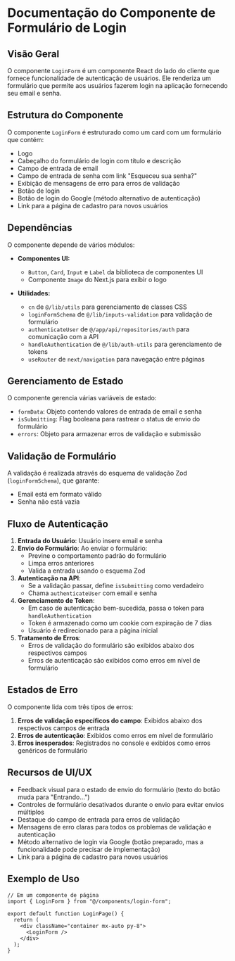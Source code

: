 # Documentação do Componente de Formulário de Login

## Visão Geral

O componente `LoginForm` é um componente React do lado do cliente que fornece funcionalidade de autenticação de usuários. Ele renderiza um formulário que permite aos usuários fazerem login na aplicação fornecendo seu email e senha.

## Estrutura do Componente

O componente `LoginForm` é estruturado como um card com um formulário que contém:

- Logo
- Cabeçalho do formulário de login com título e descrição
- Campo de entrada de email
- Campo de entrada de senha com link "Esqueceu sua senha?"
- Exibição de mensagens de erro para erros de validação
- Botão de login
- Botão de login do Google (método alternativo de autenticação)
- Link para a página de cadastro para novos usuários

## Dependências

O componente depende de vários módulos:

- **Componentes UI:**

  - `Button`, `Card`, `Input` e `Label` da biblioteca de componentes UI
  - Componente `Image` do Next.js para exibir o logo

- **Utilidades:**
  - `cn` de `@/lib/utils` para gerenciamento de classes CSS
  - `loginFormSchema` de `@/lib/inputs-validation` para validação de formulário
  - `authenticateUser` de `@/app/api/repositories/auth` para comunicação com a API
  - `handleAuthentication` de `@/lib/auth-utils` para gerenciamento de tokens
  - `useRouter` de `next/navigation` para navegação entre páginas

## Gerenciamento de Estado

O componente gerencia várias variáveis de estado:

- `formData`: Objeto contendo valores de entrada de email e senha
- `isSubmitting`: Flag booleana para rastrear o status de envio do formulário
- `errors`: Objeto para armazenar erros de validação e submissão

## Validação de Formulário

A validação é realizada através do esquema de validação Zod (`loginFormSchema`), que garante:

- Email está em formato válido
- Senha não está vazia

## Fluxo de Autenticação

1. **Entrada do Usuário**: Usuário insere email e senha
2. **Envio do Formulário**: Ao enviar o formulário:
   - Previne o comportamento padrão do formulário
   - Limpa erros anteriores
   - Valida a entrada usando o esquema Zod
3. **Autenticação na API**:
   - Se a validação passar, define `isSubmitting` como verdadeiro
   - Chama `authenticateUser` com email e senha
4. **Gerenciamento de Token**:
   - Em caso de autenticação bem-sucedida, passa o token para `handleAuthentication`
   - Token é armazenado como um cookie com expiração de 7 dias
   - Usuário é redirecionado para a página inicial
5. **Tratamento de Erros**:
   - Erros de validação do formulário são exibidos abaixo dos respectivos campos
   - Erros de autenticação são exibidos como erros em nível de formulário

## Estados de Erro

O componente lida com três tipos de erros:

1. **Erros de validação específicos do campo**: Exibidos abaixo dos respectivos campos de entrada
2. **Erros de autenticação**: Exibidos como erros em nível de formulário
3. **Erros inesperados**: Registrados no console e exibidos como erros genéricos de formulário

## Recursos de UI/UX

- Feedback visual para o estado de envio do formulário (texto do botão muda para "Entrando...")
- Controles de formulário desativados durante o envio para evitar envios múltiplos
- Destaque do campo de entrada para erros de validação
- Mensagens de erro claras para todos os problemas de validação e autenticação
- Método alternativo de login via Google (botão preparado, mas a funcionalidade pode precisar de implementação)
- Link para a página de cadastro para novos usuários

## Exemplo de Uso

```tsx
// Em um componente de página
import { LoginForm } from "@/components/login-form";

export default function LoginPage() {
  return (
    <div className="container mx-auto py-8">
      <LoginForm />
    </div>
  );
}
```
